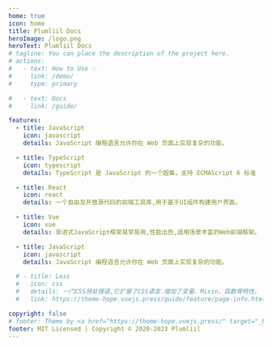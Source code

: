 ```yaml
---
home: true
icon: home
title: Plumliil Docs
heroImage: /logo.png
heroText: Plumliil Docs
# tagline: You can place the description of the project here.
# actions:
#   - text: How to Use 💡
#     link: /demo/
#     type: primary

#   - text: Docs
#     link: /guide/

features:
  - title: JavaScript
    icon: javascript
    details: JavaScript 编程语言允许你在 Web 页面上实现复杂的功能。

  - title: TypeScript
    icon: typescript
    details: TypeScript 是 JavaScript 的一个超集，支持 ECMAScript 6 标准

  - title: React
    icon: react
    details: 一个自由及开放源代码的前端工具库,用于基于UI组件构建用户界面。

  - title: Vue
    icon: vue
    details: 渐进式JavaScript框架易学易用,性能出色,适用场景丰富的Web前端框架。

  - title: JavaScript
    icon: javascript
    details: JavaScript 编程语言允许你在 Web 页面上实现复杂的功能。

  # - title: Less
  #   icon: css
  #   details: 一门CSS预处理语,它扩展了CSS语言.增加了变量、Mixin、函数等特性。
  #   link: https://theme-hope.vuejs.press/guide/feature/page-info.html

copyright: false
# footer: Theme by <a href="https://theme-hope.vuejs.press/" target="_blank">VuePress Theme Hope</a> | MIT Licensed, Copyright © 2019-present Mr.Hope
footer: MIT Licensed | Copyright © 2020-2023 Plumliil
---
```


<!-- This is an example of a project homepage. You can place your main content here.

To use this layout, you need to set `home: true` in the page front matter. -->

<!-- For related descriptions of configuration items, please see [Project HomePage Layout Config](https://theme-hope.vuejs.press/guide/layout/home/). -->
